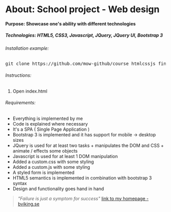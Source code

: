 # About: School project - Web design
#### Purpose: Showcase one's ability with different technologies
##### Technologies: HTML5, CSS3, Javascript, JQuery, JQuery UI, Bootstrap 3

###### Installation example:
<pre>git clone https://github.com/mow-github/course_htmlcssjs_finalproject.git</pre>

###### Instructions:

1. Open index.html

###### Requirements:
* Everything is implemented by me
* Code is explained where necessary 
* It's a SPA ( Single Page Application )
* Bootstrap 3 is implemented and it has support for mobile -> desktop sizes
* JQuery is used for at least two tasks + manipulates the DOM and CSS + animate / effects some objects 
* Javascript is used for at least 1 DOM manipulation 
* Added a custom.css with some styling
* Added a custom.js with some styling
* A styled form is implemented
* HTML5 semantics is implemented in combination with bootstrap 3 syntax
* Design and functionality goes hand in hand


> _"Failure is just a symptom for success"_
[link to my homepage - bviking.se ](https://www.bviking.se)